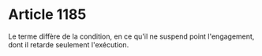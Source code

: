 # Article 1185

Le terme diffère de la condition, en ce qu'il ne suspend point l'engagement, dont il retarde seulement l'exécution.